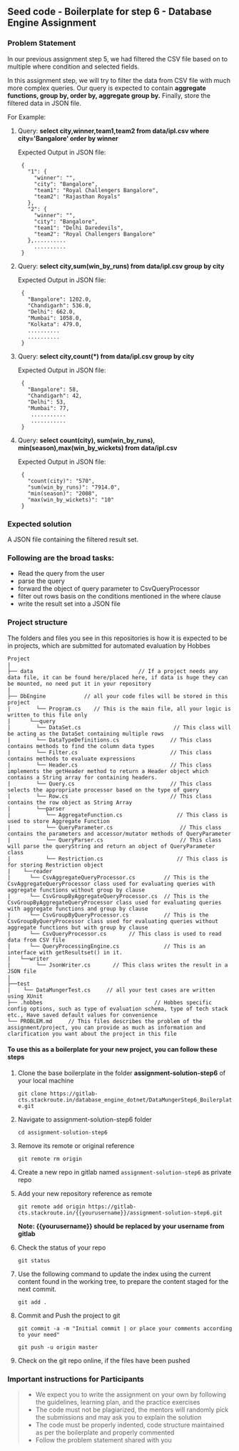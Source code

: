 ## Seed code - Boilerplate for step 6 - Database Engine Assignment

### Problem Statement

In our previous assignment step 5, we had filtered the CSV file based on to multiple where condition and selected fields.

In this assignment step, we will try to filter the data from CSV file with much more complex queries. 
  Our query is expected to contain **aggregate functions, group by, order by, aggregate group by.**
  Finally, store the filtered data in JSON file.

For Example: 

1. Query: **select city,winner,team1,team2 from data/ipl.csv where city='Bangalore' order by winner**
   
    Expected Output in JSON file: 
        
        {
          "1": {
            "winner": "",
            "city": "Bangalore",
            "team1": "Royal Challengers Bangalore",
            "team2": "Rajasthan Royals"
          },
          "2": {
            "winner": "",
            "city": "Bangalore",
            "team1": "Delhi Daredevils",
            "team2": "Royal Challengers Bangalore"
          },..........
            ..........
        } 

2. Query: **select city,sum(win_by_runs) from data/ipl.csv group by city**

    Expected Output in JSON file: 
   
        {
          "Bangalore": 1202.0,
          "Chandigarh": 536.0,
          "Delhi": 662.0,
          "Mumbai": 1058.0,
          "Kolkata": 479.0,
          ..........
          ..........
        }

3. Query: **select city,count(*) from data/ipl.csv group by city**

    Expected Output in JSON file:
   
        {
          "Bangalore": 58,
          "Chandigarh": 42,
          "Delhi": 53,
          "Mumbai": 77,
           ...........
           ........... 
        }

4. Query: **select count(city), sum(win_by_runs), min(season),max(win_by_wickets) from data/ipl.csv**

    Expected Output in JSON file:
   
        {
          "count(city)": "570",
          "sum(win_by_runs)": "7914.0",
          "min(season)": "2008",
          "max(win_by_wickets)": "10"
        }


### Expected solution

A JSON file containing the filtered result set.

### Following are the broad tasks:

- Read the query from the user
- parse the query
- forward the object of query parameter to CsvQueryProcessor
- filter out rows basis on the conditions mentioned in the where clause
- write the result set into a JSON file

### Project structure

The folders and files you see in this repositories is how it is expected to be in projects, which are submitted for automated evaluation by Hobbes

    Project
    |
    ├── data                                 // If a project needs any data file, it can be found here/placed here, if data is huge they can be mounted, no need put it in your repository
    |
    ├── DbEngine            // all your code files will be stored in this project
    |        └── Program.cs    // This is the main file, all your logic is written to this file only   
    |      └──query
    |        └── DataSet.cs                             // This class will be acting as the DataSet containing multiple rows
    |        └── DataTypeDefinitions.cs                // This class contains methods to find the column data types
    |        └── Filter.cs                             // This class contains methods to evaluate expressions
    |        └── Header.cs                             // This class implements the getHeader method to return a Header object which contains a String array for containing headers.
    |        └── Query.cs                              // This class selects the appropriate processor based on the type of query
    |        └── Row.cs                                // This class contains the row object as String Array 
    |        └──parser
    |           └── AggregateFunction.cs                 // This class is used to store Aggregate Function
    |           └── QueryParameter.cs                     // This class contains the parameters and accessor/mutator methods of QueryParameter
    |           └── QueryParser.cs                        // This class will parse the queryString and return an object of QueryParameter class
    |           └── Restriction.cs                       // This class is for storing Restriction object
    |    └──reader
    |      └── CsvAggregateQueryProcessor.cs         // This is the CsvAggregateQueryProcessor class used for evaluating queries with aggregate functions without group by clause
    |      └── CsvGroupByAggregateQueryProcessor.cs  // This is the CsvGroupByAggregateQueryProcessor class used for evaluating queries with aggregate functions and group by clause
    |      └── CsvGroupByQueryProcessor.cs           // This is the CsvGroupByQueryProcessor class used for evaluating queries without aggregate functions but with group by clause
    |      └── CsvQueryProcessor.cs       // This class is used to read data from CSV file
    |      └── QueryProcessingEngine.cs              // This is an interface with getResultset() in it.
    |   └──writer
    |        └── JsonWriter.cs       // This class writes the result in a JSON file
    |
    ├──test
    |    └── DataMungerTest.cs     // all your test cases are written using XUnit
    ├── .hobbes                                   // Hobbes specific config options, such as type of evaluation schema, type of tech stack etc., Have saved default values for convenience
    └── PROBLEM.md     // This files describes the problem of the assignment/project, you can provide as much as information and clarification you want about the project in this file


#### To use this as a boilerplate for your new project, you can follow these steps

1. Clone the base boilerplate in the folder **assignment-solution-step6** of your local machine
     
    `git clone https://gitlab-cts.stackroute.in/database_engine_dotnet/DataMungerStep6_Boilerplate.git`

2. Navigate to assignment-solution-step6 folder

    `cd assignment-solution-step6`

3. Remove its remote or original reference

     `git remote rm origin`

4. Create a new repo in gitlab named `assignment-solution-step6` as private repo

5. Add your new repository reference as remote

     `git remote add origin https://gitlab-cts.stackroute.in/{{yourusername}}/assignment-solution-step6.git`

     **Note: {{yourusername}} should be replaced by your username from gitlab**

5. Check the status of your repo 
     
     `git status`

6. Use the following command to update the index using the current content found in the working tree, to prepare the content staged for the next commit.

     `git add .`
 
7. Commit and Push the project to git

     `git commit -a -m "Initial commit | or place your comments according to your need"`

     `git push -u origin master`

8. Check on the git repo online, if the files have been pushed

### Important instructions for Participants
> - We expect you to write the assignment on your own by following the guidelines, learning plan, and the practice exercises
> - The code must not be plagiarized, the mentors will randomly pick the submissions and may ask you to explain the solution
> - The code must be properly indented, code structure maintained as per the boilerplate and properly commented
> - Follow the problem statement shared with you